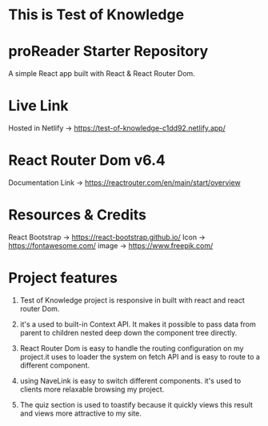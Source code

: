  # This is Test of Knowledge

# proReader Starter Repository
 A simple React app built with React & React Router Dom.

# Live Link

Hosted in Netlify -> https://test-of-knowledge-c1dd92.netlify.app/

# React Router Dom v6.4
Documentation Link -> https://reactrouter.com/en/main/start/overview

# Resources & Credits
React Bootstrap -> https://react-bootstrap.github.io/
Icon -> https://fontawesome.com/
image -> https://www.freepik.com/

# Project features
1. Test of Knowledge project is responsive in built with react and react router Dom.

2. it's a used to built-in Context API. It makes it possible to pass data from parent to children nested deep down the component tree directly.

3. React Router Dom is easy to handle the routing configuration on my project.it uses to loader the system on fetch API and is easy to route to a different component.

4. using NaveLink is easy to switch different components. it's used to clients more relaxable browsing my project.

5. The quiz section is used to toastify because it quickly views this result and views more attractive to my site.